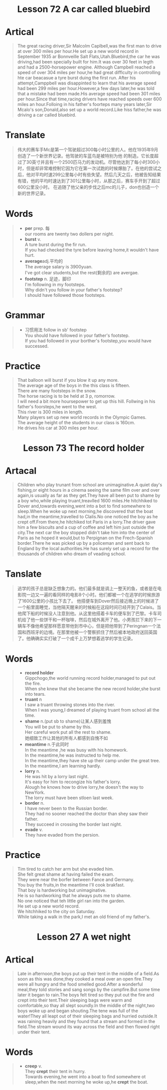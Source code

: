 <h1 style="text-align:center">Lesson 72 A car called bluebird</h1>  

# Artical  
>The great racing driver,Sir Malcolm Caplbell,was the first man to drive at over 300 miles per hour.He set up a new world record in September 1935 ar Bonnveille Salt Flats,Utah.Bluebird,the car he was driving,had been specially built for him.It was over 30 feet in legth and had a 2500-horsepower engine.
Although Campbell reached a speed of over 304 miles per hour,he had great difflculty in controlling hte car beacasue a tyre burst duing the first run.
After his attempt,Camppbell was disappinted to learn that his average speed had been 299 miles per hour.However,a few days later,he was told that  a mistake had been made.His average speed had been 301 miles per hour.Since that time,racing drivers have reached speeds over 600 miles an hour.Folloing in his father's foorteps many years later,Sir Mcalo's son,Donald,also set up a world record.Like hiss father,he was driving a car called bluebird.  

# Translate  
>伟大的赛车手Mc是第一个驾驶超过300每小时公里的人。他在1935年9月创造了一个新世界记录。他驾驶的车蓝鸟是被特别为他 的制造。它长度超过了30英寸并且有一个2500匹马力的发动机。尽管他达到了每小时300小时，但是却非常难控制它因为它在第一次试跑的时候爆胎了。在他的尝试之后，他对平均时速299公里每小时有些失望。然后几天之后，他被告知结果有错，他的平均时速达到了301公里每小时，从那之后，赛车手开到了超过600公里没小时。
在追随了他父亲的步伐之后mc的儿子，don也创造一个新的世界记录。

# Words  
> - **per** prep. 每  
> our rooms are twenty two dollers per night.  
> - **burst** v.  
> A ture burst  during the fir run.  
> If you had checked the tyre before leaving home,it wouldn't have hurt.  
> - **average**adj.平均的  
> The average salary is 3900yuan.  
> I've got  clear students,but the rest(剩余的) are avergae.  
> - **footstep** n. 足迹，脚印  
> I'm following in my footsteps.  
> Why didn't you follow in your father's footstep?  
> I should have followed those footsteps. 
>

# Grammar  
>  - 习惯用法 
> follow in sb' footstep  
> You should have followed in your father's footstep.  
> If you had followed in your borther's footstep,you would have successed.  

# Practice  
>That balloon will burst if you blow it up any more.  
>The average age of the boys in the this class is fifteen.  
>There are many footsteps in the snow.  
>The horse racing is to be held at 3 p, romorrow.  
>I will need a bit more hoursepower to get up this hill.
>Follwing in his father's foorsteps,he went to the west.  
>This river is 300 miles in length.  
>Many players set up new world records in the Olympic Games.  
>The average height of the students in our class is 160cm.  
>He drives his car at 300 miles per hour.

<h1 style="text-align:center">Lesson 73 The record holder</h1>  

# Artacal
>Children who play trunant from school are unimaginative.A quiet day's fishing,or eight hours in a cinema seeing the same film over and over again,is usually as far as they get.They have all been put to shame by a boy who,while playing truant,treavlled 1600 miles.He hitchhiked to Dover and,towards evening,went into a bot to find somewhere to sleep.When he woke up next morning,he discovered that the boat had,in the meantime,travelled to Clalis.No one noticed the boy as he crept off.From there,he hitchiked tot Paris in a lorry.The driver gave him a few biscuits and a cup of coffee and left him just outside the city.The next car the boy stopped didn't take him into the center of Paris as he hoped it would,but to Perpignan on the Frech-Spanish border.There he was picked up by a policeman and sent back to England by the local authorities.He has surely set up a record for the thousands of children who dream of veading school.  
 
# Tanslate  
>逃学的孩子总是缺乏想象力的。他们最多就是调上一整天的鱼，或者是在电影院一边又一遍的看同样的电影8个小时。他们都被一个在逃学的时候旅游了1600公里的小孩比下去了。
他搭便车到Dover然后接近晚上的时候进了一个船里面睡觉，当他隔天醒来的时候船在这段时间已经开到了Calais。当他爬下船的时候没人注意到他。从这里他搭着卡车的便车到了巴黎。卡车司机给了他一些饼干和一杯咖啡，然后在城外离开了他。小男孩拦下来的下一辆车不像他希望那样愿意带他到市中心，但是把他带到了Peringnan一个法国和西班牙的边境。在那里他被一个警察抓住了然后被本地政府送回英国了。他确确实实打破了一个成千上万梦想着逃学的学生记录。

# Words
> - **record holder**  
> Gippchogo,the world running record holder,managed to put out the fire.  
> When she knew that she became the new record holder,she burst into tears.  
> - **truant** n  
> I saw a truant throwing stones into the river.  
> When I was young,I dreamed of playing truant from school all the time.
> - **shame** n.(put sb to shame)让某人感到羞愧  
> You will be put to shame by this.       
> Her careful work put all the rest to shame.  
> 她细致工作让其他的所有人都感到自愧不如  
>  - **meantime** n.于此同时  
> In the meantime ,he was busy with his homework.  
> In the meantime,he  was instructed to help me.  
> In the meantime,they have ste up their camp under the great tree.  
> In the meantime,I am learning hardly.  
> - **lorry** n.  
> He was hit by a lorry last night.  
> It's easy for him to recongize his father's lorry.  
> Alough he knows how to drive lorry,he doesn't the way to NewYork.  
> The lorry must have been stloen last week.  
> - **border**      n.  
> I have never been to the Russian border.  
> They had no sooner reached the doctor than shey saw their father.  
> They succeed in crossing the border last night.  
> - **evade** v.  
> They have evaded from the persion.  


# Practice  
>Tim tired to catch her arm but she evaded him.  
>She felt great shame at having failed the exam.  
>They were  near the borfer between Fance and Germany.  
>You buy the fruits,in the meantime I'll cook brakfast.  
> That boy is hardworking but unimaginative.  
> He is so hardworking that he always puts me to shame.  
> No one noticed that teh little girl ran into the garden.  
> He set up a new world record.  
> We hitchhiked to the city on Saturday.  
> While taking a walk in the park,I met an old friend of my father's.

<h1 style="text-align:center">Lesson 27 A wet night</h1>

# Artical
>Late in afternoon,the boys put up their tent in the middle of a field.As soon as this was done,they cooked a meal over an open fire.They were all hungry and the food smelled good.After a wonderful meal,they told stories and sang songs by the  campfire.But some time later it began to rain.The boys felt tired so they put out the fire and crept into their tent.Their sleeping bags were warm and comfortable,so thay all slept soundly.In the middle of the night,two boys woke up and began shouting.The tene was full of the water!They all leapt out of their sleeping bags and hurried outside.It was raining heavily and they found that a stream and formed in the field.The stream wound its way across the field and then flowed right under their tent.  

# Words  
> - **creep** v.  
> They **crept** their tent in hurry.  
> Towards evening,he went into a boat to find somewhere ot sleep,when the next morning he woke up,he **crept** the boat.  
> 